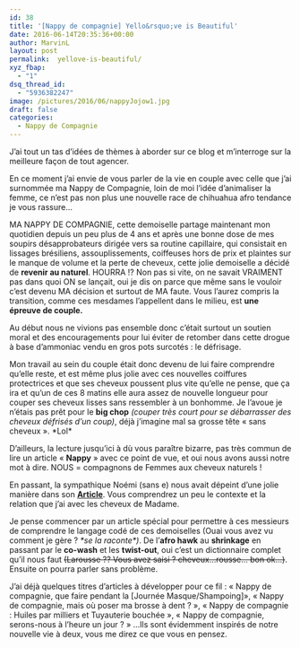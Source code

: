 ```yaml
---
id: 38
title: '[Nappy de compagnie] Yello&rsquo;ve is Beautiful'
date: 2016-06-14T20:35:36+00:00
author: MarvinL
layout: post
permalink:  yellove-is-beautiful/
xyz_fbap:
  - "1"
dsq_thread_id:
  - "5936382247"
image: /pictures/2016/06/nappyJojow1.jpg
draft: false
categories:
  - Nappy de Compagnie
---
```

J’ai tout un tas d’idées de thèmes à aborder sur ce blog et m’interroge sur la meilleure façon de tout agencer.

En ce moment j’ai envie de vous parler de la vie en couple avec celle que j’ai surnommée ma Nappy de Compagnie, loin de moi l’idée d’animaliser la femme, ce n’est pas non plus une nouvelle race de chihuahua afro tendance je vous rassure…
  
MA NAPPY DE COMPAGNIE, cette demoiselle partage maintenant mon quotidien depuis un peu plus de 4 ans et après une bonne dose de mes soupirs désapprobateurs dirigée vers sa routine capillaire, qui consistait en lissages brésiliens, assouplissements, coiffeuses hors de prix et plaintes sur le manque de volume et la perte de cheveux, cette jolie demoiselle a décidé de **revenir au naturel**. HOURRA !? Non pas si vite, on ne savait VRAIMENT pas dans quoi ON se lançait, oui je dis on parce que même sans le vouloir c’est devenu MA décision et surtout de MA faute. Vous l’aurez compris la transition, comme ces mesdames l’appellent dans le milieu, est **une épreuve de couple.**
  
Au début nous ne vivions pas ensemble donc c’était surtout un soutien moral et des encouragements pour lui éviter de retomber dans cette drogue à base d’ammoniac vendu en gros pots surcotés : le défrisage.
  
Mon travail au sein du couple était donc devenu de lui faire comprendre qu’elle reste, et est même plus jolie avec ces nouvelles coiffures protectrices et que ses cheveux poussent plus vite qu’elle ne pense, que ça ira et qu’un de ces 8 matins elle aura assez de nouvelle longueur pour couper ses cheveux lisses sans ressembler à un bonhomme. Je l&rsquo;avoue je n&rsquo;étais pas prêt pour le **big chop** _(couper très court pour se débarrasser des cheveux défrisés d&rsquo;un coup)_, déjà j&rsquo;imagine mal sa grosse tête « sans cheveux ». \*Lol\*
  
D’ailleurs, la lecture jusqu’ici à dù vous paraître bizarre, pas très commun de lire un article « **Nappy** » avec ce point de vue, et oui nous avons aussi notre mot à dire. NOUS = compagnons de Femmes aux cheveux naturels !
  
En passant, la sympathique Noémi (sans e) nous avait dépeint d’une jolie manière dans son **[Article](https://noemisanse.wordpress.com/2015/12/20/dans-la-peau-dune-nappy-episode-3/)**. Vous comprendrez un peu le contexte et la relation que j’ai avec les cheveux de Madame.
  
Je pense commencer par un article spécial pour permettre à ces messieurs de comprendre le langage codé de ces demoiselles (Ouai vous avez vu comment je gère ? _\*se la raconte\*)_. De l’**afro hawk** au **shrinkage** en passant par le **co-wash** et les **twist-out**, oui c’est un dictionnaire complet qu’il nous faut <del datetime="2016-06-14T20:32:58+00:00">(Larousse ?? Vous avez saisi ? cheveux…rousse… bon ok…)</del>. Ensuite on pourra parler sans problème.
  
J’ai déjà quelques titres d’articles à développer pour ce fil : « Nappy de compagnie, que faire pendant la [Journée Masque/Shampoing]», « Nappy de compagnie, mais où poser ma brosse à dent ? », « Nappy de compagnie : Huiles par milliers et Tuyauterie bouchée », « Nappy de compagnie, serons-nous à l’heure un jour ? » …Ils sont évidemment inspirés de notre nouvelle vie à deux, vous me direz ce que vous en pensez.
